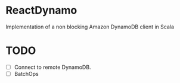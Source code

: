 ReactDynamo
===========

Implementation of a non blocking Amazon DynamoDB client in Scala


# TODO

- [ ] Connect to remote DynamoDB.
- [ ] BatchOps
